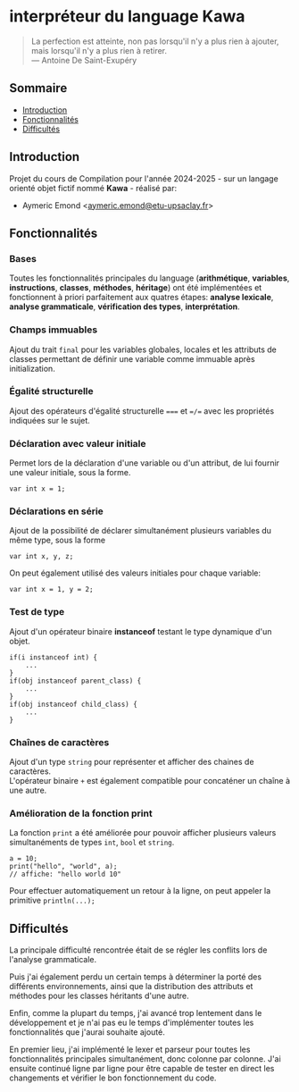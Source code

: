 # interpréteur du language Kawa

> La perfection est atteinte, non pas lorsqu'il n'y a plus rien à ajouter, mais lorsqu'il n'y a plus rien à retirer.  
— Antoine De Saint-Exupéry

## Sommaire

- [Introduction](#introduction)
- [Fonctionnalités](#fonctionnalités)
- [Difficultés](#difficultes)

## Introduction
Projet du cours de Compilation pour l'année 2024-2025 - sur un langage orienté objet fictif nommé **Kawa** -
réalisé par:
- Aymeric Emond <<aymeric.emond@etu-upsaclay.fr>>


## Fonctionnalités

### Bases
Toutes les fonctionnalités principales du language (**arithmétique**, **variables**, **instructions**, **classes**, **méthodes**, **héritage**) ont été implémentées et fonctionnent à priori parfaitement aux quatres étapes: **analyse lexicale**, **analyse grammaticale**, **vérification des types**, **interprétation**.  

### Champs immuables
Ajout du trait `final` pour les variables globales, locales et les attributs de classes permettant de définir une variable comme immuable après initialization.

### Égalité structurelle
Ajout des opérateurs d'égalité structurelle `===` et `=/=` avec les propriétés indiquées sur le sujet.

### Déclaration avec valeur initiale
Permet lors de la déclaration d'une variable ou d'un attribut, de lui fournir une valeur initiale, sous la forme.
```
var int x = 1;
```

### Déclarations en série
Ajout de la possibilité de déclarer simultanément plusieurs variables du même type, sous la forme
```
var int x, y, z;
```
On peut également utilisé des valeurs initiales pour chaque variable:
```
var int x = 1, y = 2;
```

### Test de type
Ajout d'un opérateur binaire **instanceof** testant le type dynamique d'un objet.
```
if(i instanceof int) {
    ...
}
if(obj instanceof parent_class) {
    ...
}
if(obj instanceof child_class) {
    ...
}
```

### Chaînes de caractères
Ajout d'un type `string` pour représenter et afficher des chaines de caractères.  
L'opérateur binaire `+` est également compatible pour concaténer un chaîne à une autre.

### Amélioration de la fonction print
La fonction `print` a été améliorée pour pouvoir afficher plusieurs valeurs simultanéments de types `int`, `bool` et `string`.
```
a = 10;
print("hello", "world", a);
// affiche: "hello world 10"
```
Pour effectuer automatiquement un retour à la ligne, on peut appeler la primitive `println(...);`

## Difficultés
La principale difficulté rencontrée était de se régler les conflits lors de l'analyse grammaticale.  

Puis j'ai également perdu un certain temps à déterminer la porté des différents environnements, ainsi que la distribution des  attributs et méthodes pour les classes héritants d'une autre.  

Enfin, comme la plupart du temps, j'ai avancé trop lentement dans le développement et je n'ai pas eu le temps d'implémenter toutes les fonctionnalités que j'aurai souhaite ajouté.

En premier lieu, j'ai implémenté le lexer et parseur pour toutes les fonctionnalités principales simultanément, donc colonne par colonne. J'ai ensuite continué ligne par ligne pour être capable de tester en direct les changements et vérifier le bon fonctionnement du code.